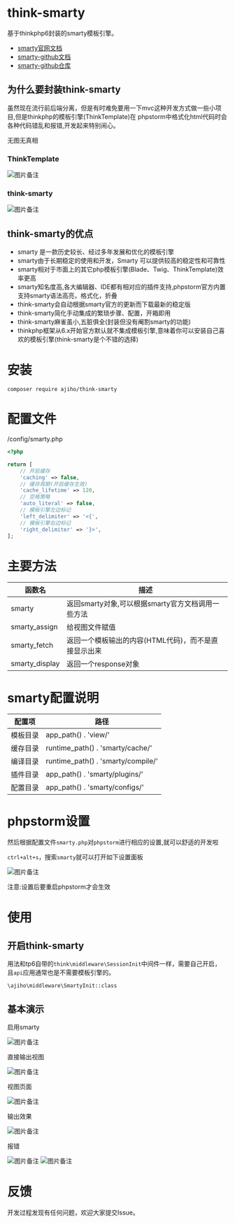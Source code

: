# think-smarty

基于thinkphp6封装的smarty模板引擎。

- [smarty官网文档](https://www.smarty.net/docs/zh_CN/)
- [smarty-github文档](https://smarty-php.github.io/smarty/)
- [smarty-github仓库](https://github.com/smarty-php/smarty)


## 为什么要封装think-smarty

虽然现在流行前后端分离，但是有时难免要用一下mvc这种开发方式做一些小项目,但是thinkphp的模板引擎(ThinkTemplate)在
phpstorm中格式化html代码时会各种代码错乱和报错,开发起来特别闹心。

无图无真相

### ThinkTemplate

![图片备注](https://gitee.com/ajiho/think-smarty/raw/master/img/think-template.gif)

### think-smarty

![图片备注](https://gitee.com/ajiho/think-smarty/raw/master/img/think-smarty.gif)

## think-smarty的优点

- smarty 是一款历史较长、经过多年发展和优化的模板引擎
- smarty由于长期稳定的使用和开发，Smarty 可以提供较高的稳定性和可靠性
- smarty相对于市面上的其它php模板引擎(Blade、Twig、ThinkTemplate)效率更高
- smarty知名度高,各大编辑器、IDE都有相对应的插件支持,phpstorm官方内置支持smarty语法高亮，格式化，折叠
- think-smarty会自动根据smarty官方的更新而下载最新的稳定版
- think-smarty简化手动集成的繁琐步骤、配置，开箱即用
- think-smarty麻雀虽小,五脏俱全(封装但没有阉割smarty的功能)
- thinkphp框架从6.x开始官方默认就不集成模板引擎,意味着你可以安装自己喜欢的模板引擎(think-smarty是个不错的选择)


# 安装

```
composer require ajiho/think-smarty
```

# 配置文件

/config/smarty.php

```php
<?php

return [
    // 开启缓存
    'caching' => false,
    // 缓存周期(开启缓存生效)
    'cache_lifetime' => 120,
    // 空格策略
    'auto_literal' => false,
    // 模板引擎左边标记
    'left_delimiter' => '<{',
    // 模板引擎右边标记
    'right_delimiter' => '}>',
];
```

# 主要方法

| 函数名 | 描述 |
|--|--|
| smarty | 返回smarty对象,可以根据smarty官方文档调用一些方法 |
| smarty_assign | 给视图文件赋值 |
| smarty_fetch | 返回一个模板输出的内容(HTML代码)，而不是直接显示出来 |
| smarty_display | 返回一个response对象 |


# smarty配置说明

| 配置项 | 路径 |
|--|--|
| 模板目录 | app_path() . 'view/' |
| 缓存目录 | runtime_path() . 'smarty/cache/' |
| 编译目录 | runtime_path() . 'smarty/compile/' |
| 插件目录 | app_path() . 'smarty/plugins/' |
| 配置目录 | app_path() . 'smarty/configs/' |


# phpstorm设置

然后根据配置文件`smarty.php`对`phpstorm`进行相应的设置,就可以舒适的开发啦

`ctrl+alt+s`，搜索`smarty`就可以打开如下设置面板

![图片备注](https://gitee.com/ajiho/think-smarty/raw/master/img/phpstorm-setting.png)

注意:设置后要重启phpstorm才会生效


# 使用

## 开启think-smarty

用法和tp6自带的`think\middleware\SessionInit`中间件一样，需要自己开启，
且`api`应用通常也是不需要模板引擎的。

```
\ajiho\middleware\SmartyInit::class
```

## 基本演示

启用smarty

![图片备注](https://gitee.com/ajiho/think-smarty/raw/master/img/install.png)

直接输出视图

![图片备注](https://gitee.com/ajiho/think-smarty/raw/master/img/bbe8ccb1453d4e21958f6a2a81f41c67.png)

视图页面

![图片备注](https://gitee.com/ajiho/think-smarty/raw/master/img/711526df431440bcadc30349d272c688.png)

输出效果

![图片备注](https://gitee.com/ajiho/think-smarty/raw/master/img/72712a7d16af4d308398c5e9bed47811.png)

报错

![图片备注](https://gitee.com/ajiho/think-smarty/raw/master/img/5fb01b9eefed4d57a43cd5811459a450.png)
![图片备注](https://gitee.com/ajiho/think-smarty/raw/master/img/d612aaa13c4049cbb5a8edb40a96197f.png)


# 反馈

开发过程发现有任何问题，欢迎大家提交Issue。



